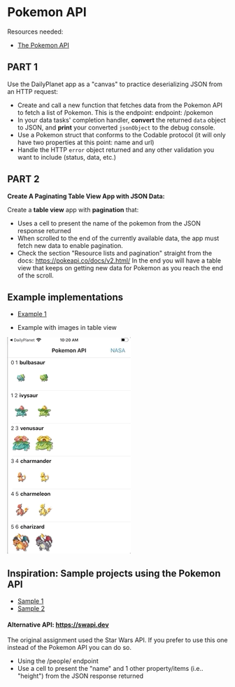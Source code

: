 # Pokemon API

Resources needed:
* [The Pokemon API](https://pokeapi.co)


## PART 1

Use the DailyPlanet app as a "canvas" to practice deserializing JSON from an HTTP request:

- Create and call a new function that fetches data from the Pokemon API to fetch a list of Pokemon. This is the endpoint: endpoint: /pokemon
- In your data tasks' completion handler, **convert** the returned `data` object to JSON, and **print** your converted `jsonObject` to the debug console.
- Use a Pokemon struct that conforms to the Codable protocol (it will only have two properties at this point: name and url)
- Handle the HTTP `error` object returned and any other validation you want to include (status, data, etc.)

## PART 2

**Create A Paginating Table View App with JSON Data:**

Create a **table view** app with **pagination** that:
- Uses a cell to present the name of the pokemon from the JSON response returned
- When scrolled to the end of the currently available data, the app must fetch new data to enable pagination.
- Check the section "Resource lists and pagination" straight from the docs: https://pokeapi.co/docs/v2.html/
In the end you will have a table view that keeps on getting new data for Pokemon as you reach the end of the scroll.


## Example implementations

- [Example 1](https://github.com/caocmai/mob1.3-fetching-from-api)

- Example with images in table view

![demo](pokemondemo.gif)

## Inspiration: Sample projects using the Pokemon API

- [Sample 1](https://github.com/tron1991/Pokemon-API-Swift)
- [Sample 2](https://github.com/Frog-Frog/Pokedex)


#### Alternative API: https://swapi.dev

The original assignment used the Star Wars API. If you prefer to use this one instead of the Pokemon API you can do so.

- Using the /people/ endpoint
- Use a cell to present the "name" and 1 other property/items (i.e.. "height") from the JSON response returned

